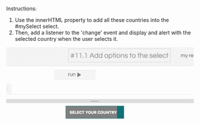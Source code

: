 Instructions:
1. Use the innerHTML property to add all these countries into the #mySelect select. 
2. Then, add a listener to the 'change' event and display and alert with the selected country when the user selects it.

![](img/1497055203778_4a084e5762b72d8770dac1c95941de0c.gif)